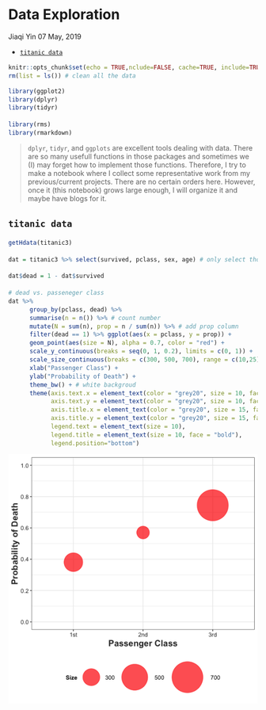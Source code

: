 Data Exploration
================
Jiaqi Yin
07 May, 2019

-   [`titanic data`](#titanic-data)

``` r
knitr::opts_chunk$set(echo = TRUE,nclude=FALSE, cache=TRUE, include=TRUE, message=FALSE, warning=FALSE)
rm(list = ls()) # clean all the data
```

``` r
library(ggplot2)
library(dplyr)
library(tidyr)

library(rms)
library(rmarkdown)
```

> `dplyr`, `tidyr`, and `ggplots` are excellent tools dealing with data.
> There are so many usefull functions in those packages and sometimes we (I) may forget how to implement those functions. Therefore, I try to make a notebook where I collect some representative work from my previous/current projects. There are no certain orders here. However, once it (this notebook) grows large enough, I will organize it and maybe have blogs for it.

`titanic data`
--------------

``` r
getHdata(titanic3)

dat = titanic3 %>% select(survived, pclass, sex, age) # only select those variables

dat$dead = 1 - dat$survived

# dead vs. passeneger class
dat %>%
      group_by(pclass, dead) %>%
      summarise(n = n()) %>% # count number
      mutate(N = sum(n), prop = n / sum(n)) %>% # add prop column
      filter(dead == 1) %>% ggplot(aes(x = pclass, y = prop)) + 
      geom_point(aes(size = N), alpha = 0.7, color = "red") +
      scale_y_continuous(breaks = seq(0, 1, 0.2), limits = c(0, 1)) +
      scale_size_continuous(breaks = c(300, 500, 700), range = c(10,25), name = "Size") + 
      xlab("Passenger Class") +
      ylab("Probability of Death") +
      theme_bw() + # white backgroud
      theme(axis.text.x = element_text(color = "grey20", size = 10, face = "plain"),
            axis.text.y = element_text(color = "grey20", size = 10, face = "plain"),
            axis.title.x = element_text(color = "grey20", size = 15, face = "bold"),
            axis.title.y = element_text(color = "grey20", size = 15, face = "bold"),
            legend.text = element_text(size = 10),
            legend.title = element_text(size = 10, face = "bold"),
            legend.position="bottom")
```

![](README_files/figure-markdown_github/load%20titanic%20data-1.png)
